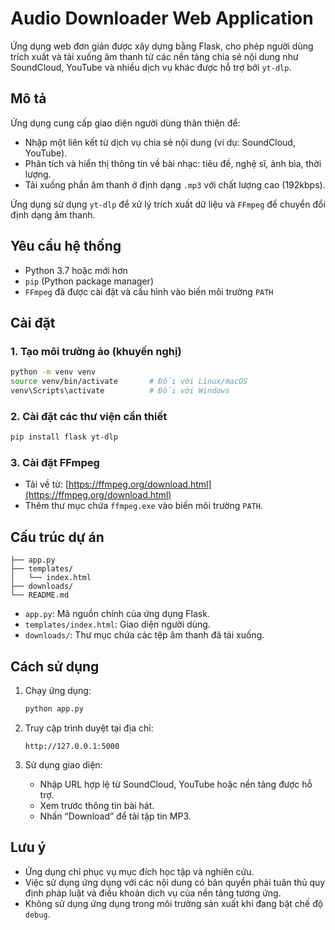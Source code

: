 
# Audio Downloader Web Application

Ứng dụng web đơn giản được xây dựng bằng Flask, cho phép người dùng trích xuất và tải xuống âm thanh từ các nền tảng chia sẻ nội dung như SoundCloud, YouTube và nhiều dịch vụ khác được hỗ trợ bởi `yt-dlp`.

## Mô tả

Ứng dụng cung cấp giao diện người dùng thân thiện để:
- Nhập một liên kết từ dịch vụ chia sẻ nội dung (ví dụ: SoundCloud, YouTube).
- Phân tích và hiển thị thông tin về bài nhạc: tiêu đề, nghệ sĩ, ảnh bìa, thời lượng.
- Tải xuống phần âm thanh ở định dạng `.mp3` với chất lượng cao (192kbps).

Ứng dụng sử dụng `yt-dlp` để xử lý trích xuất dữ liệu và `FFmpeg` để chuyển đổi định dạng âm thanh.

## Yêu cầu hệ thống

- Python 3.7 hoặc mới hơn
- `pip` (Python package manager)
- `FFmpeg` đã được cài đặt và cấu hình vào biến môi trường `PATH`

## Cài đặt

### 1. Tạo môi trường ảo (khuyến nghị)
```bash
python -m venv venv
source venv/bin/activate       # Đối với Linux/macOS
venv\Scripts\activate          # Đối với Windows
````

### 2. Cài đặt các thư viện cần thiết

```bash
pip install flask yt-dlp
```

### 3. Cài đặt FFmpeg

* Tải về từ: [https://ffmpeg.org/download.html](https://ffmpeg.org/download.html)
* Thêm thư mục chứa `ffmpeg.exe` vào biến môi trường `PATH`.

## Cấu trúc dự án

```
├── app.py
├── templates/
│   └── index.html
├── downloads/
└── README.md
```

* `app.py`: Mã nguồn chính của ứng dụng Flask.
* `templates/index.html`: Giao diện người dùng.
* `downloads/`: Thư mục chứa các tệp âm thanh đã tải xuống.

## Cách sử dụng

1. Chạy ứng dụng:

   ```bash
   python app.py
   ```

2. Truy cập trình duyệt tại địa chỉ:

   ```
   http://127.0.0.1:5000
   ```

3. Sử dụng giao diện:

   * Nhập URL hợp lệ từ SoundCloud, YouTube hoặc nền tảng được hỗ trợ.
   * Xem trước thông tin bài hát.
   * Nhấn “Download” để tải tập tin MP3.

## Lưu ý

* Ứng dụng chỉ phục vụ mục đích học tập và nghiên cứu.
* Việc sử dụng ứng dụng với các nội dung có bản quyền phải tuân thủ quy định pháp luật và điều khoản dịch vụ của nền tảng tương ứng.
* Không sử dụng ứng dụng trong môi trường sản xuất khi đang bật chế độ `debug`.
